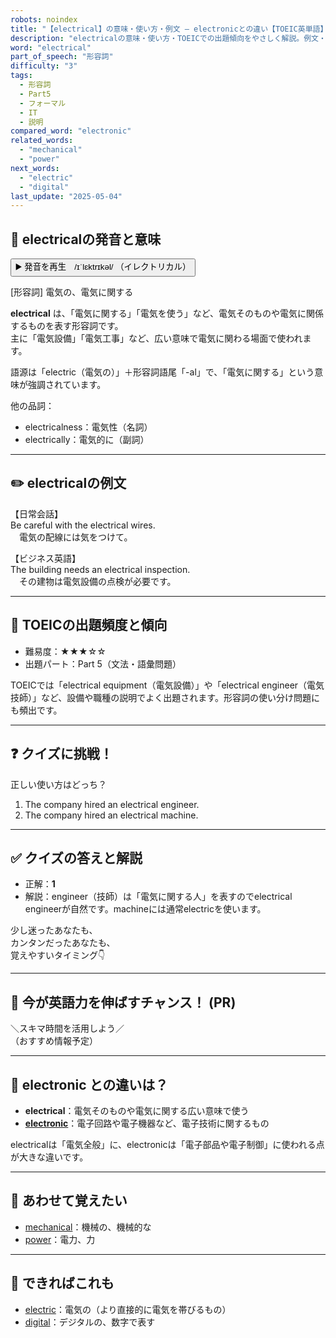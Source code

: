 ```yaml
---
robots: noindex
title: "【electrical】の意味・使い方・例文 ― electronicとの違い【TOEIC英単語】"
description: "electricalの意味・使い方・TOEICでの出題傾向をやさしく解説。例文・クイズ付きでelectronicとの違いもわかりやすく学べます。"
word: "electrical"
part_of_speech: "形容詞"
difficulty: "3"
tags:
  - 形容詞
  - Part5
  - フォーマル
  - IT
  - 説明
compared_word: "electronic"
related_words:
  - "mechanical"
  - "power"
next_words:
  - "electric"
  - "digital"
last_update: "2025-05-04"
---
```


## 🔰 electricalの発音と意味

<button class="play-audio" onclick="playTTS('electrical')">
  <span class="play-audio-main">
    ▶️ 発音を再生　/ɪˈlɛktrɪkəl/
  </span>
  <span class="play-audio-sub">
    （イレクトリカル）
  </span>
</button>

[形容詞] 電気の、電気に関する

**electrical** は、「電気に関する」「電気を使う」など、電気そのものや電気に関係するものを表す形容詞です。  
主に「電気設備」「電気工事」など、広い意味で電気に関わる場面で使われます。

語源は「electric（電気の）」＋形容詞語尾「-al」で、「電気に関する」という意味が強調されています。

他の品詞：  
- electricalness：電気性（名詞）
- electrically：電気的に（副詞）

---

## ✏️ electricalの例文

【日常会話】  
Be careful with the electrical wires.  
　電気の配線には気をつけて。

【ビジネス英語】  
The building needs an electrical inspection.  
　その建物は電気設備の点検が必要です。

---

## 🎯 TOEICの出題頻度と傾向

- 難易度：★★★☆☆
- 出題パート：Part 5（文法・語彙問題）

TOEICでは「electrical equipment（電気設備）」や「electrical engineer（電気技師）」など、設備や職種の説明でよく出題されます。形容詞の使い分け問題にも頻出です。

---

## ❓ クイズに挑戦！

正しい使い方はどっち？

1. The company hired an electrical engineer.  
2. The company hired an electrical machine.

---

## ✅ クイズの答えと解説

- 正解：**1**
- 解説：engineer（技師）は「電気に関する人」を表すのでelectrical engineerが自然です。machineには通常electricを使います。

少し迷ったあなたも、  
カンタンだったあなたも、  
覚えやすいタイミング👇️

---

## 🚀 今が英語力を伸ばすチャンス！ (PR)

<div class="info-center">
＼スキマ時間を活用しよう／<br>  
（おすすめ情報予定）
</div>

---

## 🤔  electronic との違いは？

- **electrical**：電気そのものや電気に関する広い意味で使う
- **[electronic](/electronic)**：電子回路や電子機器など、電子技術に関するもの

electricalは「電気全般」に、electronicは「電子部品や電子制御」に使われる点が大きな違いです。

---

## 🧩 あわせて覚えたい

- [mechanical](/mechanical)：機械の、機械的な
- [power](/power)：電力、力

---

## 📖 できればこれも

- [electric](/electric)：電気の（より直接的に電気を帯びるもの）
- [digital](/digital)：デジタルの、数字で表す


<!-- cvid: aid31_bid06 -->
